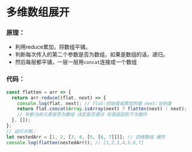 # 多维数组展开

### 原理：

* 利用reduce累加，将数组平铺。
* 判断每次传入的第二个参数是否为数组，如果是数组的话，递归。
* 然后每层都平铺，一层一层用`concat`连接成一个数组

### 代码：

```js
const flatten = arr => {
  return arr.reduce((flat, next) => {
    console.log(flat, next); // flat:初始值或累加的值 next:当前值
    return flat.concat(Array.isArray(next) ? flatten(next) : next);
    // 判断当前元素是否为数组 决定是否递归 将值返回到下次循环
  }, []);
};
// 运行示例：
let nestedArr = [1, 2, [3, 4, [5, [6, 7]]]]; // 四维数组 展开
console.log(flatten(nestedArr)); // [1,2,3,4,5,6,7]
```
